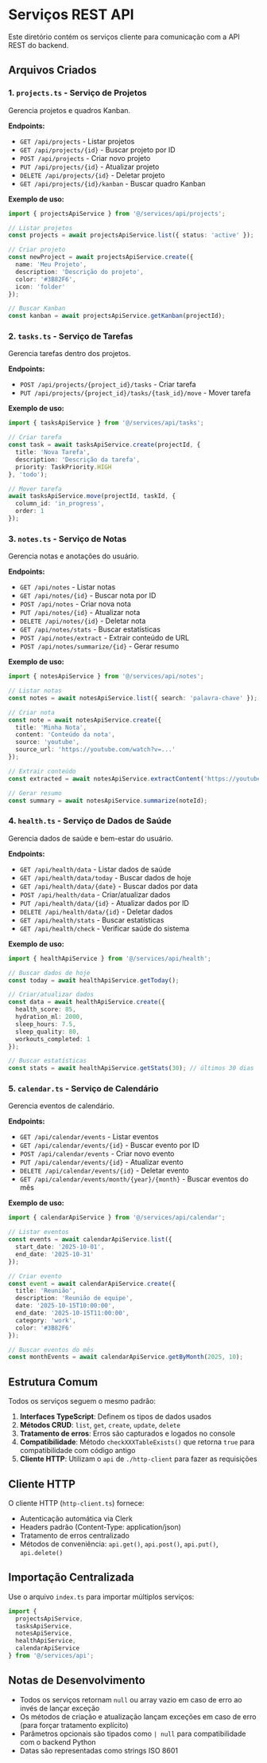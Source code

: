 # Serviços REST API

Este diretório contém os serviços cliente para comunicação com a API REST do backend.

## Arquivos Criados

### 1. `projects.ts` - Serviço de Projetos
Gerencia projetos e quadros Kanban.

**Endpoints:**
- `GET /api/projects` - Listar projetos
- `GET /api/projects/{id}` - Buscar projeto por ID
- `POST /api/projects` - Criar novo projeto
- `PUT /api/projects/{id}` - Atualizar projeto
- `DELETE /api/projects/{id}` - Deletar projeto
- `GET /api/projects/{id}/kanban` - Buscar quadro Kanban

**Exemplo de uso:**
```typescript
import { projectsApiService } from '@/services/api/projects';

// Listar projetos
const projects = await projectsApiService.list({ status: 'active' });

// Criar projeto
const newProject = await projectsApiService.create({
  name: 'Meu Projeto',
  description: 'Descrição do projeto',
  color: '#3B82F6',
  icon: 'folder'
});

// Buscar Kanban
const kanban = await projectsApiService.getKanban(projectId);
```

### 2. `tasks.ts` - Serviço de Tarefas
Gerencia tarefas dentro dos projetos.

**Endpoints:**
- `POST /api/projects/{project_id}/tasks` - Criar tarefa
- `PUT /api/projects/{project_id}/tasks/{task_id}/move` - Mover tarefa

**Exemplo de uso:**
```typescript
import { tasksApiService } from '@/services/api/tasks';

// Criar tarefa
const task = await tasksApiService.create(projectId, {
  title: 'Nova Tarefa',
  description: 'Descrição da tarefa',
  priority: TaskPriority.HIGH
}, 'todo');

// Mover tarefa
await tasksApiService.move(projectId, taskId, {
  column_id: 'in_progress',
  order: 1
});
```

### 3. `notes.ts` - Serviço de Notas
Gerencia notas e anotações do usuário.

**Endpoints:**
- `GET /api/notes` - Listar notas
- `GET /api/notes/{id}` - Buscar nota por ID
- `POST /api/notes` - Criar nova nota
- `PUT /api/notes/{id}` - Atualizar nota
- `DELETE /api/notes/{id}` - Deletar nota
- `GET /api/notes/stats` - Buscar estatísticas
- `POST /api/notes/extract` - Extrair conteúdo de URL
- `POST /api/notes/summarize/{id}` - Gerar resumo

**Exemplo de uso:**
```typescript
import { notesApiService } from '@/services/api/notes';

// Listar notas
const notes = await notesApiService.list({ search: 'palavra-chave' });

// Criar nota
const note = await notesApiService.create({
  title: 'Minha Nota',
  content: 'Conteúdo da nota',
  source: 'youtube',
  source_url: 'https://youtube.com/watch?v=...'
});

// Extrair conteúdo
const extracted = await notesApiService.extractContent('https://youtube.com/...');

// Gerar resumo
const summary = await notesApiService.summarize(noteId);
```

### 4. `health.ts` - Serviço de Dados de Saúde
Gerencia dados de saúde e bem-estar do usuário.

**Endpoints:**
- `GET /api/health/data` - Listar dados de saúde
- `GET /api/health/data/today` - Buscar dados de hoje
- `GET /api/health/data/{date}` - Buscar dados por data
- `POST /api/health/data` - Criar/atualizar dados
- `PUT /api/health/data/{id}` - Atualizar dados por ID
- `DELETE /api/health/data/{id}` - Deletar dados
- `GET /api/health/stats` - Buscar estatísticas
- `GET /api/health/check` - Verificar saúde do sistema

**Exemplo de uso:**
```typescript
import { healthApiService } from '@/services/api/health';

// Buscar dados de hoje
const today = await healthApiService.getToday();

// Criar/atualizar dados
const data = await healthApiService.create({
  health_score: 85,
  hydration_ml: 2000,
  sleep_hours: 7.5,
  sleep_quality: 80,
  workouts_completed: 1
});

// Buscar estatísticas
const stats = await healthApiService.getStats(30); // últimos 30 dias
```

### 5. `calendar.ts` - Serviço de Calendário
Gerencia eventos de calendário.

**Endpoints:**
- `GET /api/calendar/events` - Listar eventos
- `GET /api/calendar/events/{id}` - Buscar evento por ID
- `POST /api/calendar/events` - Criar novo evento
- `PUT /api/calendar/events/{id}` - Atualizar evento
- `DELETE /api/calendar/events/{id}` - Deletar evento
- `GET /api/calendar/events/month/{year}/{month}` - Buscar eventos do mês

**Exemplo de uso:**
```typescript
import { calendarApiService } from '@/services/api/calendar';

// Listar eventos
const events = await calendarApiService.list({
  start_date: '2025-10-01',
  end_date: '2025-10-31'
});

// Criar evento
const event = await calendarApiService.create({
  title: 'Reunião',
  description: 'Reunião de equipe',
  date: '2025-10-15T10:00:00',
  end_date: '2025-10-15T11:00:00',
  category: 'work',
  color: '#3B82F6'
});

// Buscar eventos do mês
const monthEvents = await calendarApiService.getByMonth(2025, 10);
```

## Estrutura Comum

Todos os serviços seguem o mesmo padrão:

1. **Interfaces TypeScript**: Definem os tipos de dados usados
2. **Métodos CRUD**: `list`, `get`, `create`, `update`, `delete`
3. **Tratamento de erros**: Erros são capturados e logados no console
4. **Compatibilidade**: Método `checkXXXTableExists()` que retorna `true` para compatibilidade com código antigo
5. **Cliente HTTP**: Utilizam o `api` de `./http-client` para fazer as requisições

## Cliente HTTP

O cliente HTTP (`http-client.ts`) fornece:

- Autenticação automática via Clerk
- Headers padrão (Content-Type: application/json)
- Tratamento de erros centralizado
- Métodos de conveniência: `api.get()`, `api.post()`, `api.put()`, `api.delete()`

## Importação Centralizada

Use o arquivo `index.ts` para importar múltiplos serviços:

```typescript
import {
  projectsApiService,
  tasksApiService,
  notesApiService,
  healthApiService,
  calendarApiService
} from '@/services/api';
```

## Notas de Desenvolvimento

- Todos os serviços retornam `null` ou array vazio em caso de erro ao invés de lançar exceção
- Os métodos de criação e atualização lançam exceções em caso de erro (para forçar tratamento explícito)
- Parâmetros opcionais são tipados como `| null` para compatibilidade com o backend Python
- Datas são representadas como strings ISO 8601
